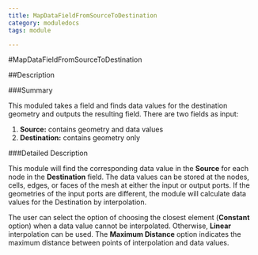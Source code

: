 ```yaml
---
title: MapDataFieldFromSourceToDestination
category: moduledocs
tags: module

---
```


#MapDataFieldFromSourceToDestination

##Description

###Summary

This moduled takes a field and finds data values for the destination geometry and outputs the resulting field. There are two fields as input:

  1. **Source:** contains geometry and data values
  2. **Destination:** contains geometry only 

###Detailed Description

This module will find the corresponding data value in the **Source** for each node in the **Destination** field. The data values can be stored at the nodes, cells, edges, or faces of the mesh at either the input or output ports. If the geometries of the input ports are different, the module will calculate data values for the Destination by interpolation.

The user can select the option of choosing the closest element (**Constant** option) when a data value cannot be interpolated. Otherwise, **Linear** interpolation can be used. The **Maximum Distance** option indicates the maximum distance between points of interpolation and data values.

